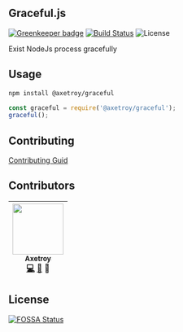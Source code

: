 ## Graceful.js

[![Greenkeeper badge](https://badges.greenkeeper.io/axetroy/graceful.js.svg)](https://greenkeeper.io/)
[![Build Status](https://travis-ci.org/axetroy/Github.svg?branch=master)](https://travis-ci.org/axetroy/Github)
![License](https://img.shields.io/badge/license-Apache-green.svg)

Exist NodeJs process gracefully

## Usage

```bash
npm install @axetroy/graceful
```

```javascript
const graceful = require('@axetroy/graceful');
graceful();
```

## Contributing

[Contributing Guid](https://github.com/axetroy/Github/blob/master/CONTRIBUTING.md)

## Contributors

<!-- ALL-CONTRIBUTORS-LIST:START - Do not remove or modify this section -->
| [<img src="https://avatars1.githubusercontent.com/u/9758711?v=3" width="100px;"/><br /><sub>Axetroy</sub>](http://axetroy.github.io)<br />[💻](https://github.com/axetroy/graceful.js/commits?author=axetroy) [🐛](https://github.com/axetroy/graceful.js/issues?q=author%3Aaxetroy) 🎨 |
| :---: |
<!-- ALL-CONTRIBUTORS-LIST:END -->

## License

[![FOSSA Status](https://app.fossa.io/api/projects/git%2Bgithub.com%2Faxetroy%2Fgraceful.js.svg?type=large)](https://app.fossa.io/projects/git%2Bgithub.com%2Faxetroy%2Fgraceful.js?ref=badge_large)
